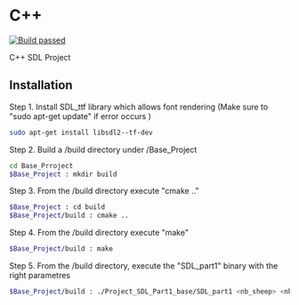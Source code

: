 # C++


[![Build passed](https://travis-ci.org/joemccann/dillinger.svg?branch=master)](https://travis-ci.org/joemccann/dillinger)

C++ SDL Project 

## Installation


Step 1. Install SDL_ttf library which allows font rendering 
(Make sure to "sudo apt-get update" if error occurs ) 

```sh
sudo apt-get install libsdl2--tf-dev
```

 Step 2. Build a /build directory under /Base_Project
 
```sh
cd Base_Prroject
$Base_Project : mkdir build
```

Step 3. From the /build directory execute "cmake .." 

```sh
$Base_Project : cd build
$Base_Project/build : cmake ..
```
Step 4. From the /build directory execute "make"

```sh
$Base_Project/build : make
```

Step 5. From the /build directory, execute the "SDL_part1" binary with the right parametres 

```sh
$Base_Project/build : ./Project_SDL_Part1_base/SDL_part1 <nb_sheep> <nb_wolf> <duration>"
```

[//]: # (These are reference links used in the body of this note and get stripped out when the markdown processor does its job. There is no need to format nicely because it shouldn't be seen. Thanks SO - http://stackoverflow.com/questions/4823468/store-comments-in-markdown-syntax)

   [dill]: <https://github.com/joemccann/dillinger>
   [git-repo-url]: <https://github.com/joemccann/dillinger.git>
   [john gruber]: <http://daringfireball.net>
   [df1]: <http://daringfireball.net/projects/markdown/>
   [markdown-it]: <https://github.com/markdown-it/markdown-it>
   [Ace Editor]: <http://ace.ajax.org>
   [node.js]: <http://nodejs.org>
   [Twitter Bootstrap]: <http://twitter.github.com/bootstrap/>
   [jQuery]: <http://jquery.com>
   [@tjholowaychuk]: <http://twitter.com/tjholowaychuk>
   [express]: <http://expressjs.com>
   [AngularJS]: <http://angularjs.org>
   [Gulp]: <http://gulpjs.com>

   [PlDb]: <https://github.com/joemccann/dillinger/tree/master/plugins/dropbox/README.md>
   [PlGh]: <https://github.com/joemccann/dillinger/tree/master/plugins/github/README.md>
   [PlGd]: <https://github.com/joemccann/dillinger/tree/master/plugins/googledrive/README.md>
   [PlOd]: <https://github.com/joemccann/dillinger/tree/master/plugins/onedrive/README.md>
   [PlMe]: <https://github.com/joemccann/dillinger/tree/master/plugins/medium/README.md>
   [PlGa]: <https://github.com/RahulHP/dillinger/blob/master/plugins/googleanalytics/README.md>
